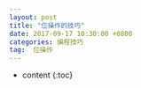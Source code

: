 ```yaml
---
layout: post
title: "位操作的技巧"
date: 2017-09-17 10:30:00 +0800
categories: 编程技巧
tag:  位操作
---
```

* content
{:toc}
